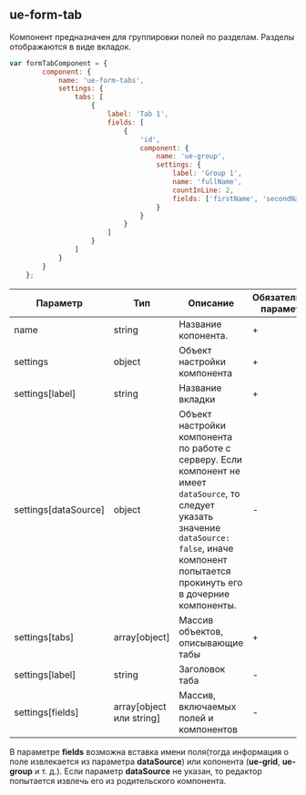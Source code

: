 ## ue-form-tab

Компонент предназначен для группировки полей по разделам. Разделы отображаются в виде вкладок.

```javascript
var formTabComponent = {
        component: {
            name: 'ue-form-tabs',
            settings: {
                tabs: [
                    {
                        label: 'Tab 1',
                        fields: [
                            {
                                'id',
                                component: {
                                    name: 'ue-group',
                                    settings: {
                                        label: 'Group 1',
                                        name: 'fullName',
                                        countInLine: 2,
                                        fields: ['firstName', 'secondName']
                                    }
                                }
                            }
                        ]
                    }
                ]
            }
        }
    };
```

| Параметр | Тип | Описание | Обязательный параметр? | Значение по-умолчанию |
| --- | --- | --- | --- | --- |
| name | string | Название копонента. | + | - |
| settings | object | Объект настройки компонента | + | - |
| settings[label] | string | Название вкладки | + | - |
| settings[dataSource] | object | Объект настройки компонента по работе с серверу. Если компонент не имеет `dataSource`, то следует указать значение `dataSource: false`, иначе компонент попытается прокинуть его в дочерние компоненты. | - | Передается из родительского компонента |
| settings[tabs] | array[object] | Массив объектов, описывающие табы | + | - |
| settings[label] | string | Заголовок таба | - | Пустая строка |
| settings[fields] | array[object или string] | Массив, включаемых полей и компонентов | - | - |

В параметре __fields__ возможна вставка имени поля(тогда информация о поле извлекается из параметра __dataSource__) или копонента (__ue-grid__, __ue-group__ и т. д.).
Если параметр __dataSource__ не указан, то редактор попытается извлечь его из родительского компонента.
